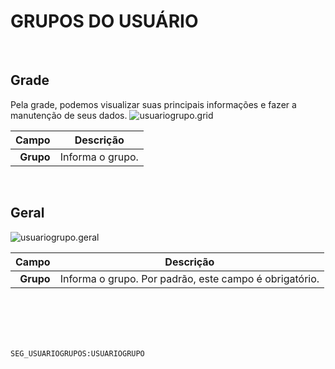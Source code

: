 # GRUPOS DO USUÁRIO
<br>

## Grade
Pela grade, podemos visualizar suas principais informações e fazer a manutenção de seus dados.
![usuariogrupo.grid](https://raw.githubusercontent.com/netforcews/docs-siscom/master/geral/imagens/usuariogrupo.grid.png)

Campo | Descrição
--:|---
**Grupo** | Informa o grupo.
<br>

## Geral
![usuariogrupo.geral](https://raw.githubusercontent.com/netforcews/docs-siscom/master/geral/imagens/usuariogrupo.geral.png)

Campo | Descrição
--:|---
**Grupo** | Informa o grupo. Por padrão, este campo é obrigatório.
<br>
<br>
<br>
<br>

```SEG_USUARIOGRUPOS:USUARIOGRUPO```
